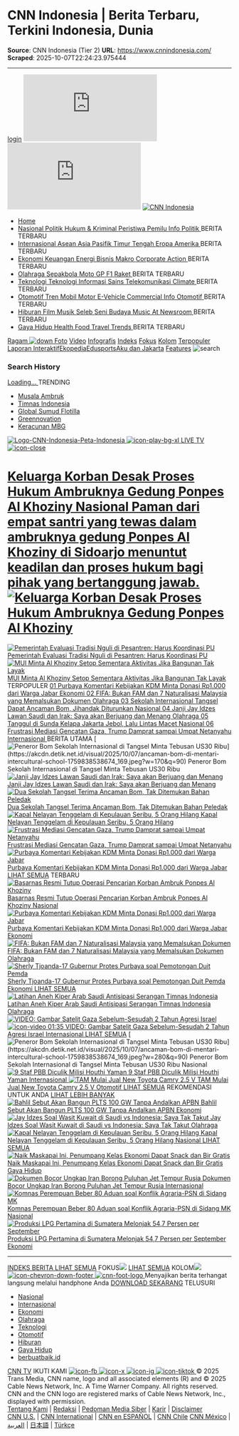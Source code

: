 # CNN Indonesia | Berita Terbaru, Terkini Indonesia, Dunia

**Source**: CNN Indonesia (Tier 2)
**URL**: https://www.cnnindonesia.com/
**Scraped**: 2025-10-07T22:24:23.975444

---

[login](https://connect.detik.com/oauth/authorize?clientId=10027&redirectUrl=https%3A%2F%2Fwww.cnnindonesia.com%2Fauthorize%3Fu%3Dhttps%3A%2F%2Fwww.cnnindonesia.com%2F&backURL=https%3A%2F%2Fwww.cnnindonesia.com%2F)
![](https://newrevive.detik.com/delivery/lg.php?bannerid=0&campaignid=0&zoneid=838&loc=https%3A%2F%2Fwww.cnnindonesia.com%2F&cb=531dbec9c8)
![](https://newrevive.detik.com/delivery/lg.php?bannerid=0&campaignid=0&zoneid=837&loc=https%3A%2F%2Fwww.cnnindonesia.com%2F&cb=02bb1d8111)
[ ![CNN Indonesia](https://cdn.cnnindonesia.com/cnnid/images/logo.webp?v=12.1.4) ](https://www.cnnindonesia.com/)
  * [Home](https://www.cnnindonesia.com/)
  * [ Nasional ](https://www.cnnindonesia.com/nasional)
[ Politik ](https://www.cnnindonesia.com/nasional/politik) [ Hukum & Kriminal ](https://www.cnnindonesia.com/nasional/hukum-kriminal) [ Peristiwa ](https://www.cnnindonesia.com/nasional/peristiwa) [ Pemilu ](https://www.cnnindonesia.com/nasional/pemilu) [ Info Politik ](https://www.cnnindonesia.com/nasional/info-politik)
BERITA TERBARU 
[ ](https://www.cnnindonesia.com/) [ ](https://www.cnnindonesia.com/) [ ](https://www.cnnindonesia.com/)
  * [ Internasional ](https://www.cnnindonesia.com/internasional)
[ Asean ](https://www.cnnindonesia.com/internasional/asean) [ Asia Pasifik ](https://www.cnnindonesia.com/internasional/asia-pasifik) [ Timur Tengah ](https://www.cnnindonesia.com/internasional/timur-tengah) [ Eropa Amerika ](https://www.cnnindonesia.com/internasional/eropa-amerika)
BERITA TERBARU 
[ ](https://www.cnnindonesia.com/) [ ](https://www.cnnindonesia.com/) [ ](https://www.cnnindonesia.com/)
  * [ Ekonomi ](https://www.cnnindonesia.com/ekonomi)
[ Keuangan ](https://www.cnnindonesia.com/ekonomi/keuangan) [ Energi ](https://www.cnnindonesia.com/ekonomi/energi) [ Bisnis ](https://www.cnnindonesia.com/ekonomi/bisnis) [ Makro ](https://www.cnnindonesia.com/ekonomi/makro) [ Corporate Action ](https://www.cnnindonesia.com/ekonomi/corporate-action)
BERITA TERBARU 
[ ](https://www.cnnindonesia.com/) [ ](https://www.cnnindonesia.com/) [ ](https://www.cnnindonesia.com/)
  * [ Olahraga ](https://www.cnnindonesia.com/olahraga)
[ Sepakbola ](https://www.cnnindonesia.com/olahraga/sepakbola) [ Moto GP ](https://www.cnnindonesia.com/olahraga/moto-gp) [ F1 ](https://www.cnnindonesia.com/olahraga/f1) [ Raket ](https://www.cnnindonesia.com/olahraga/raket)
BERITA TERBARU 
[ ](https://www.cnnindonesia.com/) [ ](https://www.cnnindonesia.com/) [ ](https://www.cnnindonesia.com/)
  * [ Teknologi ](https://www.cnnindonesia.com/teknologi)
[ Teknologi Informasi ](https://www.cnnindonesia.com/teknologi/teknologi-informasi) [ Sains ](https://www.cnnindonesia.com/teknologi/sains) [ Telekomunikasi ](https://www.cnnindonesia.com/teknologi/telekomunikasi) [ Climate ](https://www.cnnindonesia.com/teknologi/climate)
BERITA TERBARU 
[ ](https://www.cnnindonesia.com/) [ ](https://www.cnnindonesia.com/) [ ](https://www.cnnindonesia.com/)
  * [ Otomotif ](https://www.cnnindonesia.com/otomotif)
[ Tren ](https://www.cnnindonesia.com/otomotif/tren) [ Mobil ](https://www.cnnindonesia.com/otomotif/mobil) [ Motor ](https://www.cnnindonesia.com/otomotif/motor) [ E-Vehicle ](https://www.cnnindonesia.com/otomotif/e-vehicle) [ Commercial ](https://www.cnnindonesia.com/otomotif/commercial) [ Info Otomotif ](https://www.cnnindonesia.com/otomotif/info-otomotif)
BERITA TERBARU 
[ ](https://www.cnnindonesia.com/) [ ](https://www.cnnindonesia.com/) [ ](https://www.cnnindonesia.com/)
  * [ Hiburan ](https://www.cnnindonesia.com/hiburan)
[ Film ](https://www.cnnindonesia.com/hiburan/film) [ Musik ](https://www.cnnindonesia.com/hiburan/musik) [ Seleb ](https://www.cnnindonesia.com/hiburan/seleb) [ Seni Budaya ](https://www.cnnindonesia.com/hiburan/seni-budaya) [ Music At Newsroom ](https://www.cnnindonesia.com/musicatnewsroom)
BERITA TERBARU 
[ ](https://www.cnnindonesia.com/) [ ](https://www.cnnindonesia.com/) [ ](https://www.cnnindonesia.com/)
  * [ Gaya Hidup ](https://www.cnnindonesia.com/gaya-hidup)
[ Health ](https://www.cnnindonesia.com/gaya-hidup/health) [ Food ](https://www.cnnindonesia.com/gaya-hidup/food) [ Travel ](https://www.cnnindonesia.com/gaya-hidup/travel) [ Trends ](https://www.cnnindonesia.com/gaya-hidup/trends)
BERITA TERBARU 
[ ](https://www.cnnindonesia.com/) [ ](https://www.cnnindonesia.com/) [ ](https://www.cnnindonesia.com/)

[](https://www.cnnindonesia.com/tv)
[ Ragam ![down](https://cdn.cnnindonesia.com/cnnid/images/icon-chevron-down.webp?v=12.1.4) ](https://www.cnnindonesia.com/)
[Foto](https://www.cnnindonesia.com/foto) [Video](https://www.cnnindonesia.com/video) [Infografis](https://www.cnnindonesia.com/infografis) [Indeks](https://www.cnnindonesia.com/indeks)
[Fokus](https://www.cnnindonesia.com/fokus) [Kolom](https://www.cnnindonesia.com/kolom) [Terpopuler](https://www.cnnindonesia.com/terpopuler)
[Laporan Interaktif](https://www.cnnindonesia.com/tag/laporan-interaktif)[Ekopedia](https://www.cnnindonesia.com/tag/ekopedia)[Edusports](https://www.cnnindonesia.com/tag/edusports)[Aku dan Jakarta](https://www.cnnindonesia.com/tag/aku-dan-jakarta) [Features](https://www.cnnindonesia.com/features)
![search](https://cdn.cnnindonesia.com/cnnid/images/icon-search.webp?v=12.1.4)
[ ](https://www.cnnindonesia.com/)
### Search History
[ Loading... ](https://www.cnnindonesia.com/)
TRENDING
  * [Musala Ambruk](https://www.cnnindonesia.com/tag/musala-ambruk)
  * [Timnas Indonesia](https://www.cnnindonesia.com/tag/timnas-indonesia)
  * [Global Sumud Flotilla](https://www.cnnindonesia.com/tag/global-sumud-flotilla)
  * [Greennovation](https://www.cnnindonesia.com/tag/greennovation)
  * [Keracunan MBG](https://www.cnnindonesia.com/tag/keracunan-mbg)


[ ![Logo-CNN-Indonesia-Peta-Indonesia](https://cdn.cnnindonesia.com/cnnid/images/Logo-CNN-Indonesia-Peta-Indonesia.jpg?v=12.1.4) ![icon-play-bg-xl](https://cdn.cnnindonesia.com/cnnid/images/icon-play-bg-xl.webp?v=12.1.4) LIVE TV  ![icon-close](https://cdn.cnnindonesia.com/cnnid/images/icon-close.webp?v=12.1.4) ](https://www.cnnindonesia.com/tv)
# [Keluarga Korban Desak Proses Hukum Ambruknya Gedung Ponpes Al Khoziny Nasional Paman dari empat santri yang tewas dalam ambruknya gedung Ponpes Al Khoziny di Sidoarjo menuntut keadilan dan proses hukum bagi pihak yang bertanggung jawab.  ![Keluarga Korban Desak Proses Hukum Ambruknya Gedung Ponpes Al Khoziny](https://akcdn.detik.net.id/visual/2025/10/07/jenazah-korban-mushalla-ambruk-di-ponpes-al-khoziny-1759795740772_43.jpeg?w=500&q=90) ](https://www.cnnindonesia.com/nasional/20251007205457-20-1282061/keluarga-korban-desak-proses-hukum-ambruknya-gedung-ponpes-al-khoziny)
[ ![Pemerintah Evaluasi Tradisi Nguli di Pesantren: Harus Koordinasi PU](https://akcdn.detik.net.id/visual/2025/10/07/jenazah-korban-mushalla-ambruk-di-ponpes-al-khoziny-1759795740772_11.jpeg?w=100&q=90) Pemerintah Evaluasi Tradisi Nguli di Pesantren: Harus Koordinasi PU ](https://www.cnnindonesia.com/nasional/20251007193403-20-1282042/pemerintah-evaluasi-tradisi-nguli-di-pesantren-harus-koordinasi-pu) [ ![MUI Minta Al Khoziny Setop Sementara Aktivitas Jika Bangunan Tak Layak](https://akcdn.detik.net.id/visual/2025/10/07/thumbnail-video-1759810657066_11.jpeg?w=100&q=90) MUI Minta Al Khoziny Setop Sementara Aktivitas Jika Bangunan Tak Layak ](https://www.cnnindonesia.com/nasional/20251007162032-20-1281982/mui-minta-al-khoziny-setop-sementara-aktivitas-jika-bangunan-tak-layak)
TERPOPULER 
[ 01  Purbaya Komentari Kebijakan KDM Minta Donasi Rp1.000 dari Warga Jabar Ekonomi ](https://www.cnnindonesia.com/ekonomi/20251007151002-532-1281942/purbaya-komentari-kebijakan-kdm-minta-donasi-rp1000-dari-warga-jabar) [ 02  FIFA: Bukan FAM dan 7 Naturalisasi Malaysia yang Memalsukan Dokumen Olahraga ](https://www.cnnindonesia.com/olahraga/20251007152856-142-1281950/fifa-bukan-fam-dan-7-naturalisasi-malaysia-yang-memalsukan-dokumen) [ 03  Sekolah Internasional Tangsel Dapat Ancaman Bom, Jihandak Diturunkan Nasional ](https://www.cnnindonesia.com/nasional/20251007173646-20-1282008/sekolah-internasional-tangsel-dapat-ancaman-bom-jihandak-diturunkan) [ 04  Janji Jay Idzes Lawan Saudi dan Irak: Saya akan Berjuang dan Menang Olahraga ](https://www.cnnindonesia.com/olahraga/20251007195856-142-1282048/janji-jay-idzes-lawan-saudi-dan-irak-saya-akan-berjuang-dan-menang) [ 05  Tanggul di Sunda Kelapa Jakarta Jebol, Lalu Lintas Macet Nasional ](https://www.cnnindonesia.com/nasional/20251007174449-20-1282011/tanggul-di-sunda-kelapa-jakarta-jebol-lalu-lintas-macet) [ 06  Frustrasi Mediasi Gencatan Gaza, Trump Damprat sampai Umpat Netanyahu Internasional ](https://www.cnnindonesia.com/internasional/20251007195851-134-1282051/frustrasi-mediasi-gencatan-gaza-trump-damprat-sampai-umpat-netanyahu)
BERITA UTAMA 
[ ![Peneror Bom Sekolah Internasional di Tangsel Minta Tebusan US$30 Ribu](https://akcdn.detik.net.id/visual/2025/10/07/ancaman-bom-di-mentari-intercultural-school-1759838538674_169.jpeg?w=170&q=90) Peneror Bom Sekolah Internasional di Tangsel Minta Tebusan US$30 Ribu ](https://www.cnnindonesia.com/nasional/20251007204140-12-1282059/peneror-bom-sekolah-internasional-di-tangsel-minta-tebusan-us-30-ribu) [ ![Janji Jay Idzes Lawan Saudi dan Irak: Saya akan Berjuang dan Menang](https://akcdn.detik.net.id/visual/2024/06/11/indonesia-vs-filipina-10_169.jpeg?w=170&q=90) Janji Jay Idzes Lawan Saudi dan Irak: Saya akan Berjuang dan Menang ](https://www.cnnindonesia.com/olahraga/20251007195856-142-1282048/janji-jay-idzes-lawan-saudi-dan-irak-saya-akan-berjuang-dan-menang) [ ![Dua Sekolah Tangsel Terima Ancaman Bom, Tak Ditemukan Bahan Peledak](https://akcdn.detik.net.id/visual/2025/10/07/ancaman-bom-di-sekolah-tim-jihandak-polri-sisir-lokasi-1759833469305_169.jpeg?w=170&q=90) Dua Sekolah Tangsel Terima Ancaman Bom, Tak Ditemukan Bahan Peledak ](https://www.cnnindonesia.com/nasional/20251007182712-12-1282019/dua-sekolah-tangsel-terima-ancaman-bom-tak-ditemukan-bahan-peledak) [ ![Kapal Nelayan Tenggelam di Kepulauan Seribu, 5 Orang Hilang](https://akcdn.detik.net.id/visual/2023/05/30/ilustrasi-kapal-tenggelam_169.jpeg?w=170&q=90) Kapal Nelayan Tenggelam di Kepulauan Seribu, 5 Orang Hilang ](https://www.cnnindonesia.com/nasional/20251007203231-20-1282056/kapal-nelayan-tenggelam-di-kepulauan-seribu-5-orang-hilang) [ ![Frustrasi Mediasi Gencatan Gaza, Trump Damprat sampai Umpat Netanyahu](https://akcdn.detik.net.id/visual/2025/09/30/momen-trump-netanyahu-bahas-proposal-baru-gencatan-senjata-di-gaza-1759193872807_169.jpeg?w=170&q=90) Frustrasi Mediasi Gencatan Gaza, Trump Damprat sampai Umpat Netanyahu ](https://www.cnnindonesia.com/internasional/20251007195851-134-1282051/frustrasi-mediasi-gencatan-gaza-trump-damprat-sampai-umpat-netanyahu) [ ![Purbaya Komentari Kebijakan KDM Minta Donasi Rp1.000 dari Warga Jabar](https://akcdn.detik.net.id/visual/2025/09/22/purbaya-yudhi-sadewa-1758529296859_169.jpeg?w=170&q=90) Purbaya Komentari Kebijakan KDM Minta Donasi Rp1.000 dari Warga Jabar ](https://www.cnnindonesia.com/ekonomi/20251007151002-532-1281942/purbaya-komentari-kebijakan-kdm-minta-donasi-rp1000-dari-warga-jabar)
[LIHAT SEMUA](https://www.cnnindonesia.com/)
TERBARU 
[ ![Basarnas Resmi Tutup Operasi Pencarian Korban Ambruk Ponpes Al Khoziny](https://akcdn.detik.net.id/visual/2025/10/07/basarnas-lakukan-penyisiran-terakhir-di-lokasi-reruntuhan-ponpes-al-khoziny-1759811250456_169.jpeg?w=280&q=90) Basarnas Resmi Tutup Operasi Pencarian Korban Ambruk Ponpes Al Khoziny Nasional ](https://www.cnnindonesia.com/nasional/20251007114806-20-1281833/basarnas-resmi-tutup-operasi-pencarian-korban-ambruk-ponpes-al-khoziny) [ ![Purbaya Komentari Kebijakan KDM Minta Donasi Rp1.000 dari Warga Jabar](https://akcdn.detik.net.id/visual/2025/09/22/purbaya-yudhi-sadewa-1758529296859_169.jpeg?w=280&q=90) Purbaya Komentari Kebijakan KDM Minta Donasi Rp1.000 dari Warga Jabar Ekonomi ](https://www.cnnindonesia.com/ekonomi/20251007151002-532-1281942/purbaya-komentari-kebijakan-kdm-minta-donasi-rp1000-dari-warga-jabar) [ ![FIFA: Bukan FAM dan 7 Naturalisasi Malaysia yang Memalsukan Dokumen](https://akcdn.detik.net.id/visual/2025/03/27/timnas-malaysia-vs-nepal-di-kualifkasi-piala-asia-2027-1743044437154_169.jpeg?w=280&q=90) FIFA: Bukan FAM dan 7 Naturalisasi Malaysia yang Memalsukan Dokumen Olahraga ](https://www.cnnindonesia.com/olahraga/20251007152856-142-1281950/fifa-bukan-fam-dan-7-naturalisasi-malaysia-yang-memalsukan-dokumen) [ ![Sherly Tjoanda-17 Gubernur Protes Purbaya soal Pemotongan Duit Pemda](https://akcdn.detik.net.id/visual/2025/10/07/sherly-dan-17-gubernur-se-indonesia-kompak-tolak-purbaya-sunat-duit-pemda-1759815270003_169.jpeg?w=280&q=90) Sherly Tjoanda-17 Gubernur Protes Purbaya soal Pemotongan Duit Pemda Ekonomi ](https://www.cnnindonesia.com/ekonomi/20251007122323-532-1281843/sherly-tjoanda-17-gubernur-protes-purbaya-soal-pemotongan-duit-pemda)
[LIHAT SEMUA](https://www.cnnindonesia.com/)
[ ![Latihan Aneh Kiper Arab Saudi Antisipasi Serangan Timnas Indonesia](https://akcdn.detik.net.id/visual/2024/11/19/timnas-indonesia-vs-arab-saudi-11_169.jpeg?w=280&q=90) Latihan Aneh Kiper Arab Saudi Antisipasi Serangan Timnas Indonesia Olahraga ](https://www.cnnindonesia.com/olahraga/20251007165150-142-1281989/latihan-aneh-kiper-arab-saudi-antisipasi-serangan-timnas-indonesia) [ ![VIDEO: Gambar Satelit Gaza Sebelum-Sesudah 2 Tahun Agresi Israel](https://akcdn.detik.net.id/visual/2025/10/07/thumbnail-video-1759831349842_169.jpeg?w=280&q=90) ![icon-video](https://cdn.cnnindonesia.com/cnnid/images/icon-play-bg.webp?v=12.1.4) 01:35  VIDEO: Gambar Satelit Gaza Sebelum-Sesudah 2 Tahun Agresi Israel Internasional ](https://www.cnnindonesia.com/internasional/20251007165923-124-1281991/video-gambar-satelit-gaza-sebelum-sesudah-2-tahun-agresi-israel)
[LIHAT SEMUA](https://www.cnnindonesia.com/)
[ ![Peneror Bom Sekolah Internasional di Tangsel Minta Tebusan US$30 Ribu](https://akcdn.detik.net.id/visual/2025/10/07/ancaman-bom-di-mentari-intercultural-school-1759838538674_169.jpeg?w=280&q=90) Peneror Bom Sekolah Internasional di Tangsel Minta Tebusan US$30 Ribu Nasional ](https://www.cnnindonesia.com/nasional/20251007204140-12-1282059/peneror-bom-sekolah-internasional-di-tangsel-minta-tebusan-us-30-ribu) [ ![9 Staf PBB Diculik Milisi Houthi Yaman](https://akcdn.detik.net.id/visual/2019/09/18/7e7607cd-9285-4e74-aa8b-f6c923f379b1_169.jpeg?w=280&q=90) 9 Staf PBB Diculik Milisi Houthi Yaman Internasional ](https://www.cnnindonesia.com/internasional/20251007145026-120-1281932/9-staf-pbb-diculik-milisi-houthi-yaman) [ ![TAM Mulai Jual New Toyota Camry 2.5 V](https://akcdn.detik.net.id/visual/2025/10/07/toyota-new-camry-25-v-at-1759833195776_169.jpeg?w=280&q=90) TAM Mulai Jual New Toyota Camry 2.5 V Otomotif ](https://www.cnnindonesia.com/otomotif/20251007195349-587-1282046/tam-mulai-jual-new-toyota-camry-25-v)
[LIHAT SEMUA](https://www.cnnindonesia.com/)
REKOMENDASI UNTUK ANDA 
[ LIHAT LEBIH BANYAK ](https://www.cnnindonesia.com/)
[ ![Bahlil Sebut Akan Bangun PLTS 100 GW Tanpa Andalkan APBN](https://akcdn.detik.net.id/visual/2025/09/18/bahlil-lahadalia-1758166290979_169.jpeg?w=280&q=90) Bahlil Sebut Akan Bangun PLTS 100 GW Tanpa Andalkan APBN Ekonomi ](https://www.cnnindonesia.com/ekonomi/20251007203720-85-1282058/bahlil-sebut-akan-bangun-plts-100-gw-tanpa-andalkan-apbn) [ ![Jay Idzes Soal Wasit Kuwait di Saudi vs Indonesia: Saya Tak Takut](https://akcdn.detik.net.id/visual/2025/03/26/timnas-indonesia-lawan-timnas-bahrain-1742950876688_169.jpeg?w=280&q=90) Jay Idzes Soal Wasit Kuwait di Saudi vs Indonesia: Saya Tak Takut Olahraga ](https://www.cnnindonesia.com/olahraga/20251007203305-142-1282055/jay-idzes-soal-wasit-kuwait-di-saudi-vs-indonesia-saya-tak-takut) [ ![Kapal Nelayan Tenggelam di Kepulauan Seribu, 5 Orang Hilang](https://akcdn.detik.net.id/visual/2023/05/30/ilustrasi-kapal-tenggelam_169.jpeg?w=280&q=90) Kapal Nelayan Tenggelam di Kepulauan Seribu, 5 Orang Hilang Nasional ](https://www.cnnindonesia.com/nasional/20251007203231-20-1282056/kapal-nelayan-tenggelam-di-kepulauan-seribu-5-orang-hilang)
[LIHAT SEMUA](https://www.cnnindonesia.com/)
[ ![Naik Maskapai Ini, Penumpang Kelas Ekonomi Dapat Snack dan Bir Gratis](https://akcdn.detik.net.id/visual/2020/12/26/air-canada_169.jpeg?w=280&q=90) Naik Maskapai Ini, Penumpang Kelas Ekonomi Dapat Snack dan Bir Gratis Gaya Hidup ](https://www.cnnindonesia.com/gaya-hidup/20251006200542-269-1281646/naik-maskapai-ini-penumpang-kelas-ekonomi-dapat-snack-dan-bir-gratis) [ ![Dokumen Bocor Ungkap Iran Borong Puluhan Jet Tempur Rusia](https://akcdn.detik.net.id/visual/2021/07/21/pesawat-tempur-sukhoi-su-35-2_169.jpeg?w=280&q=90) Dokumen Bocor Ungkap Iran Borong Puluhan Jet Tempur Rusia Internasional ](https://www.cnnindonesia.com/internasional/20251007203019-120-1282054/dokumen-bocor-ungkap-iran-borong-puluhan-jet-tempur-rusia) [ ![Komnas Perempuan Beber 80 Aduan soal Konflik Agraria-PSN di Sidang MK](https://akcdn.detik.net.id/visual/2015/09/22/3754cd48-422a-44c6-92cb-f7165d9eac8f_169.jpg?w=280&q=90) Komnas Perempuan Beber 80 Aduan soal Konflik Agraria-PSN di Sidang MK Nasional ](https://www.cnnindonesia.com/nasional/20251007194142-12-1282043/komnas-perempuan-beber-80-aduan-soal-konflik-agraria-psn-di-sidang-mk) [ ![Produksi LPG Pertamina di Sumatera Melonjak 54,7 Persen per September](https://akcdn.detik.net.id/visual/2025/10/07/produksi-lpg-pertamina-di-sumatra-melonjak-547-persen-jadi-16-ribu-ton-per-september-2025-1759843430071_169.jpeg?w=280&q=90) Produksi LPG Pertamina di Sumatera Melonjak 54,7 Persen per September Ekonomi ](https://www.cnnindonesia.com/ekonomi/20251007201949-85-1282052/produksi-lpg-pertamina-di-sumatera-melonjak-547-persen-per-september)
* * *
[ INDEKS BERITA ](https://www.cnnindonesia.com/indeks)
[LIHAT SEMUA](https://www.cnnindonesia.com/)
FOKUS[![](https://cdn.cnnindonesia.com/cnnid/images/icon-chevron-right-red.webp?v=12.1.4)](https://www.cnnindonesia.com/)
[LIHAT SEMUA](https://www.cnnindonesia.com/)
KOLOM[![](https://cdn.cnnindonesia.com/cnnid/images/icon-chevron-right-red.webp?v=12.1.4)](https://www.cnnindonesia.com/)
[ ![icon-chevron-down-footer](https://cdn.cnnindonesia.com/cnnid/images/icon-chevron-down-footer.webp?v=12.1.4) ](https://www.cnnindonesia.com/#anchor "Kembali ke atas") [ ![cnn-foot-logo](https://cdn.cnnindonesia.com/cnnid/images/cnn-foot-logo.webp?v=12.1.4) ](https://www.cnnindonesia.com/)
Menyajikan berita terhangat langsung melalui handphone Anda [DOWNLOAD SEKARANG](https://app.cnnindonesia.com)
TELUSURI
  * [Nasional](https://www.cnnindonesia.com/nasional)
  * [Internasional](https://www.cnnindonesia.com/internasional)
  * [Ekonomi](https://www.cnnindonesia.com/ekonomi)
  * [Olahraga](https://www.cnnindonesia.com/olahraga)
  * [Teknologi](https://www.cnnindonesia.com/teknologi)
  * [Otomotif](https://www.cnnindonesia.com/otomotif)
  * [Hiburan](https://www.cnnindonesia.com/hiburan)
  * [Gaya Hidup](https://www.cnnindonesia.com/gaya-hidup)
  * [berbuatbaik.id](https://www.berbuatbaik.id/?utm_source=cnn&utm_medium=footer&utm_campaign=berbuatbaikid)

[CNN TV](https://www.cnnindonesia.com/tv)
IKUTI KAMI
[ ![icon-fb](https://cdn.cnnindonesia.com/cnnid/images/icon-facebook.webp?v=12.1.4) ](https://www.facebook.com/CNNindonesia) [ ![icon-x](https://cdn.cnnindonesia.com/cnnid/images/icon-x.webp?v=12.1.4) ](https://x.com/cnnindonesia) [ ![icon-ig](https://cdn.cnnindonesia.com/cnnid/images/icon-instagram.webp?v=12.1.4) ](https://instagram.com/cnnindonesia) [ ![icon-tiktok](https://cdn.cnnindonesia.com/cnnid/images/icon-tiktok.webp?v=12.1.4) ](https://www.tiktok.com/@cnnindonesia)
© 2025 Trans Media, CNN name, logo and all associated elements (R) and © 2025 Cable News Network, Inc. A Time Warner Company. All rights reserved. CNN and the CNN logo are registered marks of Cable News Network, Inc., displayed with permission.   
[Tentang Kami](https://www.cnnindonesia.com/tentang-kami) | [Redaksi](https://www.cnnindonesia.com/tentang-kami#redaksi) | [Pedoman Media Siber](https://www.cnnindonesia.com/pedoman-media-siber) | [Karir](https://www.cnnindonesia.com/karir) | [Disclaimer](https://www.cnnindonesia.com/disclaimer)   
[CNN U.S.](https://us.cnn.com/) | [CNN International](https://www.cnn.com/) | [CNN en ESPAÑOL](https://cnnespanol.cnn.com/) | [CNN Chile](http://www.cnnchile.com) [CNN México](http://www.cnnmexico.com) | [العربية](https://arabic.cnn.com/) | [日本語](https://www.cnn.co.jp/) | [Türkçe](https://www.cnnturk.com/)
